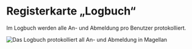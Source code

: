 # Registerkarte „Logbuch“

Im Logbuch werden alle An- und Abmeldung pro Benutzer protokolliert.

![Das Logbuch protokolliert all An- und Abmeldung in Magellan](/assets/images/magellan.administrator/logbuch.png) 